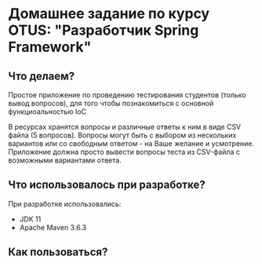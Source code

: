 # Домашнее задание по курсу OTUS: "Разработчик Spring Framework"

## Что делаем? 

Простое приложение по проведению тестирования студентов (только вывод вопросов), для того чтобы познакомиться с основной функциоальностью IoC 

В ресурсах хранятся вопросы и различные ответы к ним в виде CSV файла (5 вопросов). Вопросы могут быть с выбором из нескольких вариантов или со свободным ответом - на Ваше желание и усмотрение. Приложение должна просто вывести вопросы теста из CSV-файла с возможными вариантами ответа.

## Что использовалось при разработке?

При разработке использовались:
* JDK 11
* Apache Maven 3.6.3

## Как пользоваться?

